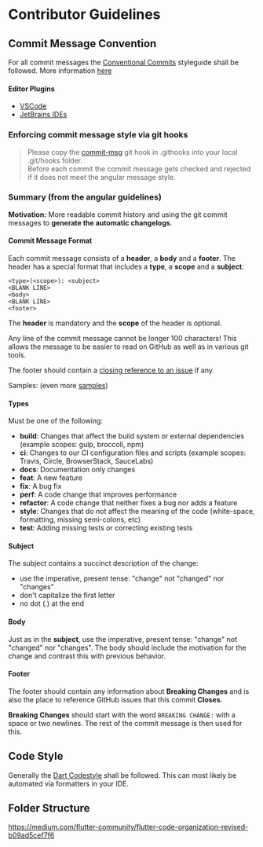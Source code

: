# Contributor Guidelines

## Commit Message Convention

For all commit messages the [Conventional Commits](https://www.conventionalcommits.org/en/v1.0.0/#summary) styleguide shall be followed.
More information [here](https://github.com/angular/angular/blob/22b96b9/CONTRIBUTING.md#-commit-message-guidelines)

#### Editor Plugins

- [VSCode](https://marketplace.visualstudio.com/items?itemName=vivaxy.vscode-conventional-commits)
- [JetBrains IDEs](https://plugins.jetbrains.com/plugin/13389-conventional-commit)

### Enforcing commit message style via git hooks

> Please copy the [commit-msg](https://github.com/lucafluri/price_tracker/blob/dev/.githooks/commit-msg) git hook in .githooks into your local .git/hooks folder.  
> Before each commit the commit message gets checked and rejected if it does not meet the angular message style.

### Summary (from the angular guidelines)

**Motivation:** More readable commit history and using the git commit messages to **generate the automatic changelogs**.

#### Commit Message Format

Each commit message consists of a **header**, a **body** and a **footer**. The header has a special
format that includes a **type**, a **scope** and a **subject**:

```
<type>(<scope>): <subject>
<BLANK LINE>
<body>
<BLANK LINE>
<footer>
```

The **header** is mandatory and the **scope** of the header is optional.

Any line of the commit message cannot be longer 100 characters! This allows the message to be easier
to read on GitHub as well as in various git tools.

The footer should contain a [closing reference to an issue](https://help.github.com/articles/closing-issues-via-commit-messages/) if any.

Samples: (even more [samples](https://github.com/angular/angular/commits/master))

#### Types

Must be one of the following:

- **build**: Changes that affect the build system or external dependencies (example scopes: gulp, broccoli, npm)
- **ci**: Changes to our CI configuration files and scripts (example scopes: Travis, Circle, BrowserStack, SauceLabs)
- **docs**: Documentation only changes
- **feat**: A new feature
- **fix**: A bug fix
- **perf**: A code change that improves performance
- **refactor**: A code change that neither fixes a bug nor adds a feature
- **style**: Changes that do not affect the meaning of the code (white-space, formatting, missing semi-colons, etc)
- **test**: Adding missing tests or correcting existing tests

#### Subject

The subject contains a succinct description of the change:

- use the imperative, present tense: "change" not "changed" nor "changes"
- don't capitalize the first letter
- no dot (.) at the end

#### Body

Just as in the **subject**, use the imperative, present tense: "change" not "changed" nor "changes".
The body should include the motivation for the change and contrast this with previous behavior.

#### Footer

The footer should contain any information about **Breaking Changes** and is also the place to
reference GitHub issues that this commit **Closes**.

**Breaking Changes** should start with the word `BREAKING CHANGE:` with a space or two newlines. The rest of the commit message is then used for this.

## Code Style

Generally the [Dart Codestyle](https://dart.dev/guides/language/effective-dart/style) shall be followed.
This can most likely be automated via formatters in your IDE.

## Folder Structure

https://medium.com/flutter-community/flutter-code-organization-revised-b09ad5cef7f6
